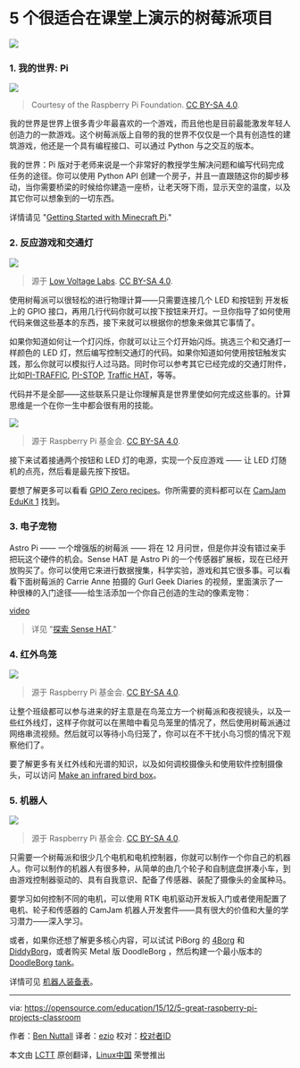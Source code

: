 5 个很适合在课堂上演示的树莓派项目
=====================================================

![](https://opensource.com/sites/default/files/styles/image-full-size/public/images/life/osdc-open-source-yearbook-lead3.png?itok=fSUS0fIt)

### 1. 我的世界: Pi

![](https://opensource.com/sites/default/files/lava.png)
>Courtesy of the Raspberry Pi Foundation. [CC BY-SA 4.0][1].

我的世界是世界上很多青少年最喜欢的一个游戏，而且他也是目前最能激发年轻人创造力的一款游戏。这个树莓派版上自带的我的世界不仅仅是一个具有创造性的建筑游戏，他还是一个具有编程接口、可以通过 Python 与之交互的版本。

我的世界：Pi 版对于老师来说是一个非常好的教授学生解决问题和编写代码完成任务的途径。你可以使用 Python API 创建一个房子，并且一直跟随这你的脚步移动，当你需要桥梁的时候给你建造一座桥，让老天呀下雨，显示天空的温度，以及其它你可以想象到的一切东西。

详情请见 "[Getting Started with Minecraft Pi][2]."

### 2. 反应游戏和交通灯

![](https://opensource.com/sites/default/files/pi_traffic_installed_yellow_led_on.jpg)
>源于 [Low Voltage Labs][3]. [CC BY-SA 4.0][1].

使用树莓派可以很轻松的进行物理计算——只需要连接几个 LED 和按钮到 开发板上的 GPIO 接口，再用几行代码你就可以按下按钮来开灯。一旦你指导了如何使用代码来做这些基本的东西，接下来就可以根据你的想象来做其它事情了。

如果你知道如何让一个灯闪烁，你就可以让三个灯开始闪烁。挑选三个和交通灯一样颜色的 LED 灯，然后编写控制交通灯的代码。如果你知道如何使用按钮触发实践，那么你就可以模拟行人过马路。同时你可以参考其它已经完成的交通灯附件，比如[PI-TRAFFIC][4], [PI-STOP][5], [Traffic HAT][6]，等等。

代码并不是全部——这些联系只是让你理解真是世界里使如何完成这些事的。计算思维是一个在你一生中都会很有用的技能。

![](https://opensource.com/sites/default/files/reaction-game.png)
>源于 Raspberry Pi 基金会. [CC BY-SA 4.0][1].


接下来试着接通两个按钮和 LED 灯的电源，实现一个反应游戏 —— 让 LED 灯随机的点亮，然后看是最先按下按钮。


要想了解更多可以看看 [GPIO Zero recipes][7]。你所需要的资料都可以在 [CamJam EduKit 1][8] 找到。

### 3. 电子宠物 

Astro Pi —— 一个增强版的树莓派 —— 将在 12 月问世，但是你并没有错过亲手把玩这个硬件的机会。Sense HAT 是 Astro Pi 的一个传感器扩展板，现在已经开放购买了。你可以使用它来进行数据搜集，科学实验，游戏和其它很多事。可以看看下面树莓派的 Carrie Anne 拍摄的 Gurl Geek Diaries 的视频，里面演示了一种很棒的入门途径——给生活添加一个你自己创造的生动的像素宠物：

[video](https://youtu.be/gfRDFvEVz-w)

>详见 "[探索 Sense HAT][9]."

### 4. 红外鸟笼

![](https://opensource.com/sites/default/files/ir-bird-box.png)
>源于 Raspberry Pi 基金会. [CC BY-SA 4.0][1].

让整个班级都可以参与进来的好主意是在鸟笼立方一个树莓派和夜视镜头，以及一些红外线灯，这样子你就可以在黑暗中看见鸟笼里的情况了，然后使用树莓派通过网络串流视频。然后就可以等待小鸟归笼了，你可以在不干扰小鸟习惯的情况下观察他们了。

要了解更多有关红外线和光谱的知识，以及如何调校摄像头和使用软件控制摄像头，可以访问 [Make an infrared bird box][10]。



### 5. 机器人

![](https://opensource.com/sites/default/files/edukit3_1500-alex-eames-sm.jpg)
>源于 Raspberry Pi 基金会. [CC BY-SA 4.0][1].

只需要一个树莓派和很少几个电机和电机控制器，你就可以制作一个你自己的机器人。你可以制作的机器人有很多种，从简单的由几个轮子和自制底盘拼凑小车，到由游戏控制器驱动的、具有自我意识、配备了传感器、装配了摄像头的金属种马。

要学习如何控制不同的电机，可以使用 RTK 电机驱动开发板入门或者使用配置了电机、轮子和传感器的 CamJam 机器人开发套件——具有很大的价值和大量的学习潜力——深入学习。

或者，如果你还想了解更多核心内容，可以试试 PiBorg 的 [4Borg][11] 和 [DiddyBorg][12]，或者购买 Metal 版 DoodleBorg ，然后构建一个最小版本的 [DoodleBorg tank][13]。

详情可见 [机器人装备表][14]。


------------------------------------------------------------------------------

via: https://opensource.com/education/15/12/5-great-raspberry-pi-projects-classroom

作者：[Ben Nuttall][a]
译者：[ezio](https://github.com/oska874)
校对：[校对者ID](https://github.com/校对者ID)

本文由 [LCTT](https://github.com/LCTT/TranslateProject) 原创翻译，[Linux中国](https://linux.cn/) 荣誉推出

[a]: https://opensource.com/users/bennuttall
[1]: https://creativecommons.org/licenses/by-sa/4.0/
[2]: https://opensource.com/life/15/5/getting-started-minecraft-pi
[3]: http://lowvoltagelabs.com/
[4]: http://lowvoltagelabs.com/products/pi-traffic/
[5]: http://4tronix.co.uk/store/index.php?rt=product/product&product_id=390
[6]: https://ryanteck.uk/hats/1-traffichat-0635648607122.html
[7]: http://pythonhosted.org/gpiozero/recipes/
[8]: http://camjam.me/?page_id=236
[9]: https://opensource.com/life/15/10/exploring-raspberry-pi-sense-hat
[10]: https://www.raspberrypi.org/learning/infrared-bird-box/
[11]: https://www.piborg.org/4borg
[12]: https://www.piborg.org/diddyborg
[13]: https://www.piborg.org/doodleborg
[14]: http://camjam.me/?page_id=1035#worksheets

